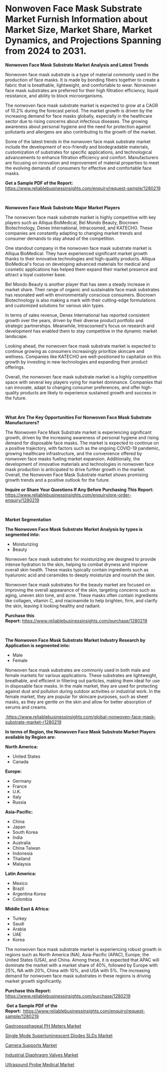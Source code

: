 <p><h1>Nonwoven Face Mask Substrate Market Furnish Information about Market Size, Market Share, Market Dynamics, and Projections Spanning from 2024 to 2031.</h1></p><p><strong>Nonwoven Face Mask Substrate Market Analysis and Latest Trends</strong></p>
<p><p>Nonwoven face mask substrate is a type of material commonly used in the production of face masks. It is made by bonding fibers together to create a fabric that is breathable, lightweight, and comfortable to wear. Nonwoven face mask substrates are preferred for their high filtration efficiency, liquid resistance, and ability to block microorganisms.</p><p>The nonwoven face mask substrate market is expected to grow at a CAGR of 10.2% during the forecast period. The market growth is driven by the increasing demand for face masks globally, especially in the healthcare sector due to rising concerns about infectious diseases. The growing awareness about personal hygiene and the need for protection against pollutants and allergens are also contributing to the growth of the market.</p><p>Some of the latest trends in the nonwoven face mask substrate market include the development of eco-friendly and biodegradable materials, customization of substrates for specific applications, and technological advancements to enhance filtration efficiency and comfort. Manufacturers are focusing on innovation and improvement of material properties to meet the evolving demands of consumers for effective and comfortable face masks.</p></p>
<p><strong>Get a Sample PDF of the Report:&nbsp;</strong> <a href="https://www.reliablebusinessinsights.com/enquiry/request-sample/1280219">https://www.reliablebusinessinsights.com/enquiry/request-sample/1280219</a></p>
<p>&nbsp;</p>
<p><strong>Nonwoven Face Mask Substrate Major Market Players</strong></p>
<p><p>The nonwoven face mask substrate market is highly competitive with key players such as Alliqua BioMedical, Bel Mondo Beauty, Biocrown Biotechnology, Denex International, Intracosmed, and KATECHO. These companies are constantly adapting to changing market trends and consumer demands to stay ahead of the competition.</p><p>One standout company in the nonwoven face mask substrate market is Alliqua BioMedical. They have experienced significant market growth thanks to their innovative technologies and high-quality products. Alliqua BioMedical's focus on developing advanced materials for medical and cosmetic applications has helped them expand their market presence and attract a loyal customer base.</p><p>Bel Mondo Beauty is another player that has seen a steady increase in market share. Their range of organic and sustainable face mask substrates has resonated well with environmentally conscious consumers. Biocrown Biotechnology is also making a mark with their cutting-edge formulations and customized solutions for various skin types.</p><p>In terms of sales revenue, Denex International has reported consistent growth over the years, driven by their diverse product portfolio and strategic partnerships. Meanwhile, Intracosmed's focus on research and development has enabled them to stay competitive in the dynamic market landscape.</p><p>Looking ahead, the nonwoven face mask substrate market is expected to continue growing as consumers increasingly prioritize skincare and wellness. Companies like KATECHO are well-positioned to capitalize on this growth by investing in new technologies and expanding their product offerings.</p><p>Overall, the nonwoven face mask substrate market is a highly competitive space with several key players vying for market dominance. Companies that can innovate, adapt to changing consumer preferences, and offer high-quality products are likely to experience sustained growth and success in the future.</p></p>
<p>&nbsp;</p>
<p><strong>What Are The Key Opportunities For Nonwoven Face Mask Substrate Manufacturers?</strong></p>
<p><p>The Nonwoven Face Mask Substrate market is experiencing significant growth, driven by the increasing awareness of personal hygiene and rising demand for disposable face masks. The market is expected to continue on a positive trajectory, with factors such as the ongoing COVID-19 pandemic, growing healthcare infrastructure, and the convenience offered by nonwoven face masks fueling market expansion. Additionally, the development of innovative materials and technologies in nonwoven face mask production is anticipated to drive further growth in the market. Overall, the Nonwoven Face Mask Substrate market shows promising growth trends and a positive outlook for the future.</p></p>
<p><strong>Inquire or Share Your Questions If Any Before Purchasing This Report:</strong> <a href="https://www.reliablebusinessinsights.com/enquiry/pre-order-enquiry/1280219">https://www.reliablebusinessinsights.com/enquiry/pre-order-enquiry/1280219</a></p>
<p>&nbsp;</p>
<p><strong>Market Segmentation</strong></p>
<p><strong>The Nonwoven Face Mask Substrate Market Analysis by types is segmented into:</strong></p>
<p><ul><li>Moisturizing</li><li>Beauty</li></ul></p>
<p><p>Nonwoven face mask substrates for moisturizing are designed to provide intense hydration to the skin, helping to combat dryness and improve overall skin health. These masks typically contain ingredients such as hyaluronic acid and ceramides to deeply moisturize and nourish the skin.</p><p>Nonwoven face mask substrates for the beauty market are focused on improving the overall appearance of the skin, targeting concerns such as aging, uneven skin tone, and acne. These masks often contain ingredients like collagen, vitamin C, and niacinamide to help brighten, firm, and clarify the skin, leaving it looking healthy and radiant.</p></p>
<p><strong>Purchase this Report:&nbsp;</strong><a href="https://www.reliablebusinessinsights.com/purchase/1280219">https://www.reliablebusinessinsights.com/purchase/1280219</a></p>
<p>&nbsp;</p>
<p><strong>The Nonwoven Face Mask Substrate Market Industry Research by Application is segmented into:</strong></p>
<p><ul><li>Male</li><li>Female</li></ul></p>
<p><p>Nonwoven face mask substrates are commonly used in both male and female markets for various applications. These substrates are lightweight, breathable, and efficient in filtering out particles, making them ideal for use in disposable face masks. In the male market, they are used for protecting against dust and pollution during outdoor activities or industrial work. In the female market, they are popular for skincare purposes, such as sheet masks, as they are gentle on the skin and allow for better absorption of serums and creams.</p></p>
<p><a href="https://www.reliablebusinessinsights.com/global-nonwoven-face-mask-substrate-market-r1280219">&nbsp;https://www.reliablebusinessinsights.com/global-nonwoven-face-mask-substrate-market-r1280219</a></p>
<p><strong>In terms of Region, the Nonwoven Face Mask Substrate Market Players available by Region are:</strong></p>
<p>
    <p> <strong> North America: </strong>
        <ul>
            <li>United States</li>
            <li>Canada</li>
        </ul>
        </p> 
    <p> <strong> Europe: </strong>
        <ul>
            <li>Germany</li>
            <li>France</li>
            <li>U.K.</li>
            <li>Italy</li>
            <li>Russia</li>
        </ul>
        </p> 
    <p> <strong> Asia-Pacific: </strong>
        <ul>
            <li>China</li>
            <li>Japan</li>
            <li>South Korea</li>
            <li>India</li>
            <li>Australia</li>
            <li>China Taiwan</li>
            <li>Indonesia</li>
            <li>Thailand</li>
            <li>Malaysia</li>
        </ul>
        </p> 
    <p> <strong> Latin America: </strong>
        <ul>
            <li>Mexico</li>
            <li>Brazil</li>
            <li>Argentina Korea</li>
            <li>Colombia</li>
        </ul>
        </p> 
    <p> <strong> Middle East & Africa: </strong>
        <ul>
            <li>Turkey</li>
            <li>Saudi</li>
            <li>Arabia</li>
            <li>UAE</li>
            <li>Korea</li>
        </ul>
    </p>
    </p>
<p><p>The nonwoven face mask substrate market is experiencing robust growth in regions such as North America (NA), Asia-Pacific (APAC), Europe, the United States (USA), and China. Among these, it is expected that APAC will dominate the market with a market share of 40%, followed by Europe with 25%, NA with 20%, China with 10%, and USA with 5%. The increasing demand for nonwoven face mask substrates in these regions is driving market growth significantly.</p></p>
<p><strong>Purchase this Report: </strong><a href="https://www.reliablebusinessinsights.com/purchase/1280219">https://www.reliablebusinessinsights.com/purchase/1280219</a></p>
<p>&nbsp;<strong>Get a Sample PDF of the Report:&nbsp;&nbsp;</strong><a href="https://www.reliablebusinessinsights.com/enquiry/request-sample/1280219">https://www.reliablebusinessinsights.com/enquiry/request-sample/1280219</a></p>
<p><strong></strong></p>
<p><p><a href="https://medium.com/@amanda.hamilton54645/gastroesophageal-ph-meters-market-share-size-trends-industry-analysis-report-by-application-ffd8eac90b93">Gastroesophageal PH Meters Market</a></p><p><a href="https://www.linkedin.com/pulse/single-mode-superluminescent-diodes-slds-market-forecasts-4k4de">Single Mode Superluminescent Diodes SLDs Market</a></p><p><a href="https://github.com/lukmanduiky01/Market-Research-Report-List-1/blob/main/camera-supports-market.md">Camera Supports Market</a></p><p><a href="https://github.com/Gilanghao0/Market-Research-Report-List-1/blob/main/industrial-diaphragm-valves-market.md">Industrial Diaphragm Valves Market</a></p><p><a href="https://www.linkedin.com/pulse/ultrasound-probe-medical-market-industry-trends-forecast-period-w2z5e">Ultrasound Probe Medical Market</a></p></p>